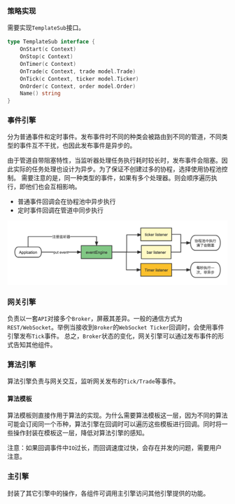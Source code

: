 

### 策略实现

需要实现`TemplateSub`接口。

```go
type TemplateSub interface {
	OnStart(c Context)
	OnStop(c Context)
	OnTimer(c Context)
	OnTrade(c Context, trade model.Trade)
	OnTick(c Context, ticker model.Ticker)
	OnOrder(c Context, order model.Order)
	Name() string
}
```


### 事件引擎

分为普通事件和定时事件。发布事件时不同的种类会被路由到不同的管道，不同类型的事件互不干扰，也因此发布事件是异步的。

由于管道自带阻塞特性，当监听器处理任务执行耗时较长时，发布事件会阻塞。因此实际的任务处理也设计为异步。为了保证不创建过多的协程，选择使用协程池控制。
需要注意的是，同一种类型的事件，如果有多个处理器。则会顺序遍历执行，即他们也会互相影响。

* 普通事件回调会在协程池中异步执行
* 定时事件回调在管道中同步执行

![eventEngine](https://github.com/pleuvoir/leopard-quant/raw/master/docs/eventEngine.png)


### 网关引擎

负责以一套`API`对接多个`Broker`，屏蔽其差异。一般的通信方式为`REST/WebSocket`。举例当接收到`Broker`的`WebSocket Ticker`回调时，会使用事件引擎发布`Tick`事件。
总之，`Broker`状态的变化，网关引擎可以通过发布事件的形式告知其他组件。

### 算法引擎

算法引擎负责与网关交互，监听网关发布的`Tick/Trade`等事件。

#### 算法模板

算法模板则直接作用于算法的实现。为什么需要算法模板这一层，因为不同的算法可能会订阅同一个币种，算法引擎在回调时可以遍历这些模板进行回调。同时将一些操作封装在模板这一层，降低对算法引擎的感知。

注意：如果回调事件中`IO`过长，而回调速度过快，会存在并发的问题，需要用户注意。

### 主引擎

封装了其它引擎中的操作，各组件可调用主引擎访问其他引擎提供的功能。